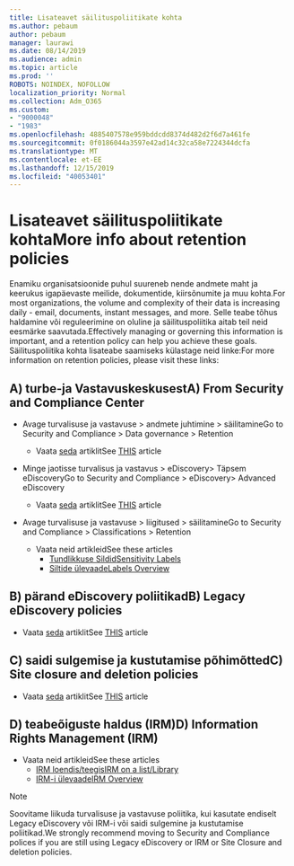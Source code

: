 ```yaml
---
title: Lisateavet säilituspoliitikate kohta
ms.author: pebaum
author: pebaum
manager: laurawi
ms.date: 08/14/2019
ms.audience: admin
ms.topic: article
ms.prod: ''
ROBOTS: NOINDEX, NOFOLLOW
localization_priority: Normal
ms.collection: Adm_O365
ms.custom:
- "9000048"
- "1983"
ms.openlocfilehash: 4885407578e959bddcdd8374d482d2f6d7a461fe
ms.sourcegitcommit: 0f0186044a3597e42ad14c32ca58e7224344dcfa
ms.translationtype: MT
ms.contentlocale: et-EE
ms.lasthandoff: 12/15/2019
ms.locfileid: "40053401"
---
```

# <a name="more-info-about-retention-policies"></a><span data-ttu-id="53ce7-102">Lisateavet säilituspoliitikate kohta</span><span class="sxs-lookup"><span data-stu-id="53ce7-102">More info about retention policies</span></span>

<span data-ttu-id="53ce7-103">Enamiku organisatsioonide puhul suureneb nende andmete maht ja keerukus igapäevaste meilide, dokumentide, kiirsõnumite ja muu kohta.</span><span class="sxs-lookup"><span data-stu-id="53ce7-103">For most organizations, the volume and complexity of their data is increasing daily - email, documents, instant messages, and more.</span></span> <span data-ttu-id="53ce7-104">Selle teabe tõhus haldamine või reguleerimine on oluline ja säilituspoliitika aitab teil neid eesmärke saavutada.</span><span class="sxs-lookup"><span data-stu-id="53ce7-104">Effectively managing or governing this information is important, and a retention policy can help you achieve these goals.</span></span> <span data-ttu-id="53ce7-105">Säilituspoliitika kohta lisateabe saamiseks külastage neid linke:</span><span class="sxs-lookup"><span data-stu-id="53ce7-105">For more information on retention policies, please visit these links:</span></span>

## <a name="a-from-security-and-compliance-center"></a><span data-ttu-id="53ce7-106">A) turbe-ja Vastavuskeskusest</span><span class="sxs-lookup"><span data-stu-id="53ce7-106">A) From Security and Compliance Center</span></span>

- <span data-ttu-id="53ce7-107">Avage turvalisuse ja vastavuse > andmete juhtimine > säilitamine</span><span class="sxs-lookup"><span data-stu-id="53ce7-107">Go to Security and Compliance > Data governance > Retention</span></span>
  - <span data-ttu-id="53ce7-108">Vaata [seda](https://docs.microsoft.com/office365/securitycompliance/retention-policies) artiklit</span><span class="sxs-lookup"><span data-stu-id="53ce7-108">See [THIS](https://docs.microsoft.com/office365/securitycompliance/retention-policies) article</span></span>

- <span data-ttu-id="53ce7-109">Minge jaotisse turvalisus ja vastavus > eDiscovery> Täpsem eDiscovery</span><span class="sxs-lookup"><span data-stu-id="53ce7-109">Go to Security and Compliance > eDiscovery> Advanced eDiscovery</span></span> 
  - <span data-ttu-id="53ce7-110">Vaata [seda](https://docs.microsoft.com/office365/securitycompliance/ediscovery-cases) artiklit</span><span class="sxs-lookup"><span data-stu-id="53ce7-110">See [THIS](https://docs.microsoft.com/office365/securitycompliance/ediscovery-cases) article</span></span>

- <span data-ttu-id="53ce7-111">Avage turvalisuse ja vastavuse > liigitused > säilitamine</span><span class="sxs-lookup"><span data-stu-id="53ce7-111">Go to Security and Compliance > Classifications > Retention</span></span>
  - <span data-ttu-id="53ce7-112">Vaata neid artikleid</span><span class="sxs-lookup"><span data-stu-id="53ce7-112">See these articles</span></span>
    - [<span data-ttu-id="53ce7-113">Tundlikkuse Sildid</span><span class="sxs-lookup"><span data-stu-id="53ce7-113">Sensitivity Labels</span></span>](https://docs.microsoft.com/office365/securitycompliance/sensitivity-labels)
    - [<span data-ttu-id="53ce7-114">Siltide ülevaade</span><span class="sxs-lookup"><span data-stu-id="53ce7-114">Labels Overview</span></span>](https://docs.microsoft.com/office365/securitycompliance/labels)

## <a name="b-legacy-ediscovery-policies"></a><span data-ttu-id="53ce7-115">B) pärand eDiscovery poliitikad</span><span class="sxs-lookup"><span data-stu-id="53ce7-115">B) Legacy eDiscovery policies</span></span>

- <span data-ttu-id="53ce7-116">Vaata [seda](https://support.office.com/article/Set-up-an-eDiscovery-Center-in-SharePoint-Online-A18F8975-AA7F-43B4-A7D6-001D14744D8E) artiklit</span><span class="sxs-lookup"><span data-stu-id="53ce7-116">See [THIS](https://support.office.com/article/Set-up-an-eDiscovery-Center-in-SharePoint-Online-A18F8975-AA7F-43B4-A7D6-001D14744D8E) article</span></span>

## <a name="c-site-closure-and-deletion-policies"></a><span data-ttu-id="53ce7-117">C) saidi sulgemise ja kustutamise põhimõtted</span><span class="sxs-lookup"><span data-stu-id="53ce7-117">C) Site closure and deletion policies</span></span>

- <span data-ttu-id="53ce7-118">Vaata [seda](https://support.office.com/article/Use-policies-for-site-closure-and-deletion-A8280D82-27FD-48C5-9ADF-8A5431208BA5) artiklit</span><span class="sxs-lookup"><span data-stu-id="53ce7-118">See [THIS](https://support.office.com/article/Use-policies-for-site-closure-and-deletion-A8280D82-27FD-48C5-9ADF-8A5431208BA5) article</span></span>  

## <a name="d-information-rights-management-irm"></a><span data-ttu-id="53ce7-119">D) teabeõiguste haldus (IRM)</span><span class="sxs-lookup"><span data-stu-id="53ce7-119">D) Information Rights Management (IRM)</span></span>

- <span data-ttu-id="53ce7-120">Vaata neid artikleid</span><span class="sxs-lookup"><span data-stu-id="53ce7-120">See these articles</span></span>
  - [<span data-ttu-id="53ce7-121">IRM loendis/teegis</span><span class="sxs-lookup"><span data-stu-id="53ce7-121">IRM on a list/Library</span></span>](https://support.office.com/article/apply-information-rights-management-to-a-list-or-library-3bdb5c4e-94fc-4741-b02f-4e7cc3c54aa1)
  - [<span data-ttu-id="53ce7-122">IRM-i ülevaade</span><span class="sxs-lookup"><span data-stu-id="53ce7-122">IRM Overview</span></span>](https://support.office.com/article/create-and-apply-information-management-policies-eb501fe9-2ef6-4150-945a-65a6451ee9e9)

> [!Note]
> <span data-ttu-id="53ce7-123">Soovitame liikuda turvalisuse ja vastavuse poliitika, kui kasutate endiselt Legacy eDiscovery või IRM-i või saidi sulgemine ja kustutamise poliitikad.</span><span class="sxs-lookup"><span data-stu-id="53ce7-123">We strongly recommend moving to Security and Compliance polices if you are still using Legacy eDiscovery or IRM or Site Closure and deletion policies.</span></span>
